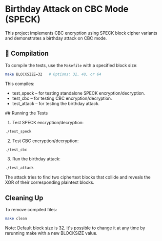 # Birthday Attack on CBC Mode (SPECK)

This project implements CBC encryption using SPECK block cipher variants and demonstrates a birthday attack on CBC mode.

## 🔧 Compilation

To compile the tests, use the `Makefile` with a specified block size:

```bash
make BLOCKSIZE=32   # Options: 32, 48, or 64
```

This compiles:

- test_speck – for testing standalone SPECK encryption/decryption.
- test_cbc – for testing CBC encryption/decryption.
- test_attack – for testing the birthday attack.

## Running the Tests

1. Test SPECK encryption/decryption:

```bash
./test_speck
```

2. Test CBC encryption/decryption:

```bash
./test_cbc
```

3. Run the birthday attack:

```bash
./test_attack
```

The attack tries to find two ciphertext blocks that collide and reveals the XOR of their corresponding plaintext blocks.

## Cleaning Up

To remove compiled files:

```bash
make clean
```

Note: Default block size is 32. It's possible to change it at any time by rerunning make with a new BLOCKSIZE value.